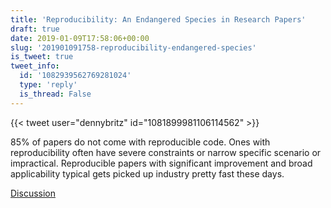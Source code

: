 ```yaml
---
title: 'Reproducibility: An Endangered Species in Research Papers'
draft: true
date: 2019-01-09T17:58:06+00:00
slug: '201901091758-reproducibility-endangered-species'
is_tweet: true
tweet_info:
  id: '1082939562769281024'
  type: 'reply'
  is_thread: False
---
```




{{< tweet user="dennybritz" id="1081899981106114562" >}}

85% of papers do not come with reproducible code. Ones with reproducibility often have severe constraints or narrow specific scenario or impractical. Reproducible papers with significant improvement and broad applicability typical gets picked up industry pretty fast these days.

[Discussion](https://x.com/sytelus/status/1082939562769281024)
